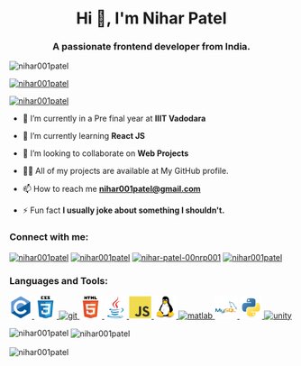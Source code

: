 <h1 align="center">Hi 👋, I'm Nihar Patel</h1>
<h3 align="center">A passionate frontend developer from India.</h3>

<p align="left"> <img src="https://komarev.com/ghpvc/?username=nihar001patel&label=Profile%20views&color=0e75b6&style=flat" alt="nihar001patel" /> </p>

<p align="left"> <a href="https://github.com/ryo-ma/github-profile-trophy"><img src="https://github-profile-trophy.vercel.app/?username=nihar001patel" alt="nihar001patel" /></a> </p>

<p align="left"> <a href="https://twitter.com/nihar001patel" target="blank"><img src="https://img.shields.io/twitter/follow/nihar001patel?logo=twitter&style=for-the-badge" alt="nihar001patel" /></a> </p>

- 🔭 I’m currently in a Pre final year at **IIIT Vadodara**

- 🌱 I’m currently learning **React JS**

- 👯 I’m looking to collaborate on **Web Projects**

- 👨‍💻 All of my projects are available at My GitHub profile.

- 📫 How to reach me **nihar001patel@gmail.com**

- ⚡ Fun fact **I usually joke about something I shouldn't.**

<h3 align="left">Connect with me:</h3>
<p align="left">
<a href="https://codepen.io/nihar001patel" target="blank"><img align="center" src="https://raw.githubusercontent.com/rahuldkjain/github-profile-readme-generator/master/src/images/icons/Social/codepen.svg" alt="nihar001patel" height="30" width="40" /></a>
<a href="https://twitter.com/nihar001patel" target="blank"><img align="center" src="https://raw.githubusercontent.com/rahuldkjain/github-profile-readme-generator/master/src/images/icons/Social/twitter.svg" alt="nihar001patel" height="30" width="40" /></a>
<a href="https://linkedin.com/in/nihar-patel-00nrp001" target="blank"><img align="center" src="https://raw.githubusercontent.com/rahuldkjain/github-profile-readme-generator/master/src/images/icons/Social/linked-in-alt.svg" alt="nihar-patel-00nrp001" height="30" width="40" /></a>
<a href="https://www.leetcode.com/nihar001patel" target="blank"><img align="center" src="https://raw.githubusercontent.com/rahuldkjain/github-profile-readme-generator/master/src/images/icons/Social/leet-code.svg" alt="nihar001patel" height="30" width="40" /></a>
</p>

<h3 align="left">Languages and Tools:</h3>
<p align="left"> <a href="https://www.cprogramming.com/" target="_blank" rel="noreferrer"> <img src="https://raw.githubusercontent.com/devicons/devicon/master/icons/c/c-original.svg" alt="c" width="40" height="40"/> </a> <a href="https://www.w3schools.com/css/" target="_blank" rel="noreferrer"> <img src="https://raw.githubusercontent.com/devicons/devicon/master/icons/css3/css3-original-wordmark.svg" alt="css3" width="40" height="40"/> </a> <a href="https://git-scm.com/" target="_blank" rel="noreferrer"> <img src="https://www.vectorlogo.zone/logos/git-scm/git-scm-icon.svg" alt="git" width="40" height="40"/> </a> <a href="https://www.w3.org/html/" target="_blank" rel="noreferrer"> <img src="https://raw.githubusercontent.com/devicons/devicon/master/icons/html5/html5-original-wordmark.svg" alt="html5" width="40" height="40"/> </a> <a href="https://www.java.com" target="_blank" rel="noreferrer"> <img src="https://raw.githubusercontent.com/devicons/devicon/master/icons/java/java-original.svg" alt="java" width="40" height="40"/> </a> <a href="https://developer.mozilla.org/en-US/docs/Web/JavaScript" target="_blank" rel="noreferrer"> <img src="https://raw.githubusercontent.com/devicons/devicon/master/icons/javascript/javascript-original.svg" alt="javascript" width="40" height="40"/> </a> <a href="https://www.linux.org/" target="_blank" rel="noreferrer"> <img src="https://raw.githubusercontent.com/devicons/devicon/master/icons/linux/linux-original.svg" alt="linux" width="40" height="40"/> </a> <a href="https://www.mathworks.com/" target="_blank" rel="noreferrer"> <img src="https://upload.wikimedia.org/wikipedia/commons/2/21/Matlab_Logo.png" alt="matlab" width="40" height="40"/> </a> <a href="https://www.mysql.com/" target="_blank" rel="noreferrer"> <img src="https://raw.githubusercontent.com/devicons/devicon/master/icons/mysql/mysql-original-wordmark.svg" alt="mysql" width="40" height="40"/> </a> <a href="https://www.python.org" target="_blank" rel="noreferrer"> <img src="https://raw.githubusercontent.com/devicons/devicon/master/icons/python/python-original.svg" alt="python" width="40" height="40"/> </a> <a href="https://unity.com/" target="_blank" rel="noreferrer"> <img src="https://www.vectorlogo.zone/logos/unity3d/unity3d-icon.svg" alt="unity" width="40" height="40"/> </a> </p>

<p><img align="left" src="https://github-readme-stats.vercel.app/api/top-langs?username=nihar001patel&show_icons=true&locale=en&layout=compact" alt="nihar001patel" /></p>

<p>&nbsp;<img align="center" src="https://github-readme-stats.vercel.app/api?username=nihar001patel&show_icons=true&locale=en" alt="nihar001patel" /></p>

<p><img align="center" src="https://github-readme-streak-stats.herokuapp.com/?user=nihar001patel&" alt="nihar001patel" /></p>
